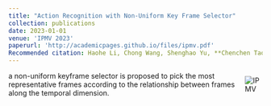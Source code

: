 ```yaml
---
title: "Action Recognition with Non-Uniform Key Frame Selector"
collection: publications
date: 2023-01-01
venue: 'IPMV 2023'
paperurl: 'http://academicpages.github.io/files/ipmv.pdf'
Recommended citation: Haohe Li, Chong Wang, Shenghao Yu, **Chenchen Tao**
---
```


<div style="display: flex; align-items: center;">
  <div>
    a non-uniform keyframe selector is proposed to pick the most representative frames according to the relationship between frames along the temporal dimension.
  </div>
  <div>
    <img src="https://16422004.github.io/images/ipmv.PNG" alt="IPMV">
  </div>
</div>
